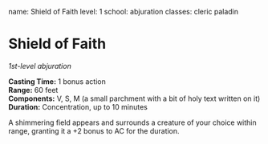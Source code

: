 name: Shield of Faith level: 1 school: abjuration classes: cleric paladin

# Shield of Faith
_1st-level abjuration_

**Casting Time:** 1 bonus action    
**Range:** 60 feet    
**Components:** V, S, M (a small parchment with a bit of holy text written on it)    
**Duration:** Concentration, up to 10 minutes

A shimmering field appears and surrounds a creature of your choice within range, granting it a +2 bonus to AC for the duration. 
